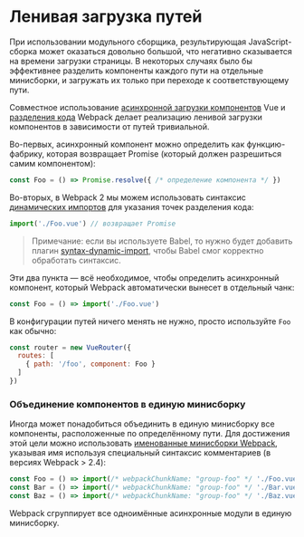 # Ленивая загрузка путей

При использовании модульного сборщика, результирующая JavaScript-сборка может оказаться довольно большой, что негативно сказывается на времени загрузки страницы. В некоторых случаях было бы эффективнее разделить компоненты каждого пути на отдельные минисборки, и загружать их только при переходе к соответствующему пути.

Совместное использование [асинхронной загрузки компонентов](https://ru.vuejs.org/v2/guide/components.html#Асинхронные-компоненты) Vue и [разделения кода](https://webpack.js.org/guides/code-splitting-async/) Webpack делает реализацию ленивой загрузки компонентов в зависимости от путей тривиальной.

Во-первых, асинхронный компонент можно определить как функцию-фабрику, которая возвращает Promise (который должен разрешиться самим компонентом):

``` js
const Foo = () => Promise.resolve({ /* определение компонента */ })
```

Во-вторых, в Webpack 2 мы можем использовать синтаксис [динамических импортов](https://github.com/tc39/proposal-dynamic-import) для указания точек разделения кода:

``` js
import('./Foo.vue') // возвращает Promise
```

> Примечание: если вы используете Babel, то нужно будет добавить плагин [syntax-dynamic-import](https://babeljs.io/docs/plugins/syntax-dynamic-import/), чтобы Babel смог корректно обработать синтаксис.

Эти два пункта — всё необходимое, чтобы определить асинхронный компонент, который Webpack автоматически вынесет в отдельный чанк:

``` js
const Foo = () => import('./Foo.vue')
```

В конфигурации путей ничего менять не нужно, просто используйте `Foo` как обычно:

``` js
const router = new VueRouter({
  routes: [
    { path: '/foo', component: Foo }
  ]
})
```

### Объединение компонентов в единую минисборку

Иногда может понадобиться объединить в единую минисборку все компоненты, расположенные по определённому пути. Для достижения этой цели можно использовать [именованные минисборки Webpack](https://webpack.js.org/guides/code-splitting-async/#chunk-names), указывая имя используя специальный синтаксис комментариев (в версиях Webpack > 2.4):

``` js
const Foo = () => import(/* webpackChunkName: "group-foo" */ './Foo.vue')
const Bar = () => import(/* webpackChunkName: "group-foo" */ './Bar.vue')
const Baz = () => import(/* webpackChunkName: "group-foo" */ './Baz.vue')
```

Webpack сгруппирует все одноимённые асинхронные модули в единую минисборку.
